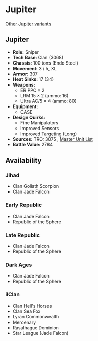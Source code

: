 # Jupiter 

[Other Jupiter variants](../jupiter.md) 

## Jupiter 

- **Role:** Sniper 
- **Tech Base:** Clan (3068) 
- **Chassis:** 100 tons (Endo Steel) 
- **Movement:** 3 / 5, XL 
- **Armor:** 307 
- **Heat Sinks:** 17 (34) 
- **Weapons:** 
  - ER PPC × 2 
  - LRM 15 × 2 (ammo: 16) 
  - Ultra AC/5 × 4 (ammo: 80) 
- **Equipment:** 
  - CASE 
- **Design Quirks:** 
  - Fine Manipulators 
  - Improved Sensors 
  - Improved Targeting (Long) 
- **Sources:** TRO: 3075 , [Master Unit List](http://masterunitlist.info/Unit/Details/1725) 
- **Battle Value:** 2784 

## Availability 

### Jihad 

- Clan Goliath Scorpion 
- Clan Jade Falcon 

### Early Republic 

- Clan Jade Falcon 
- Republic of the Sphere 

### Late Republic 

- Clan Jade Falcon 
- Republic of the Sphere 

### Dark Ages 

- Clan Jade Falcon 
- Republic of the Sphere 

### ilClan 

- Clan Hell's Horses 
- Clan Sea Fox 
- Lyran Commonwealth 
- Mercenary 
- Rasalhague Dominion 
- Star League (Jade Falcon) 

